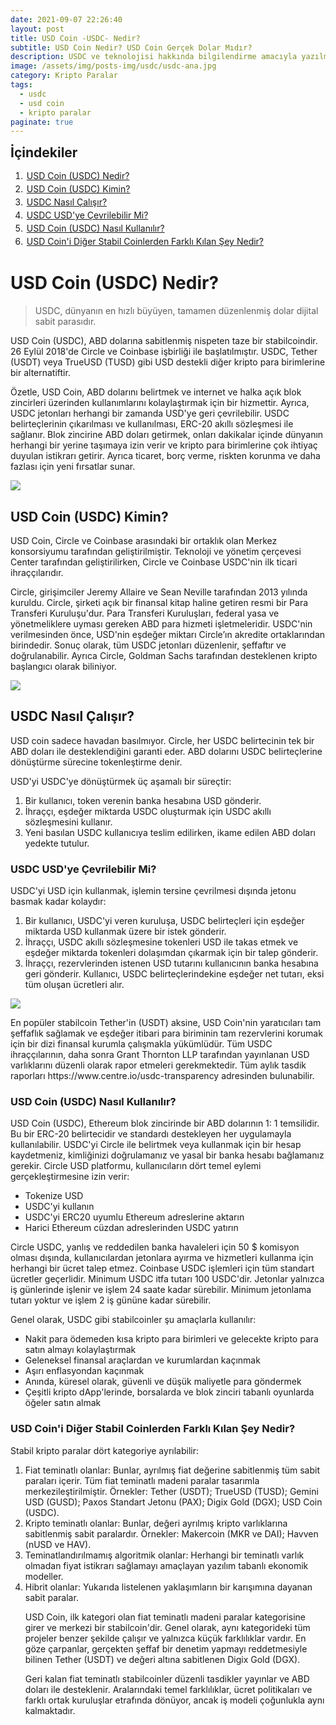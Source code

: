 ```yaml
---
date: 2021-09-07 22:26:40
layout: post
title: USD Coin -USDC- Nedir?
subtitle: USD Coin Nedir? USD Coin Gerçek Dolar Mıdır?
description: USDC ve teknolojisi hakkında bilgilendirme amacıyla yazılmış içerik.
image: /assets/img/posts-img/usdc/usdc-ana.jpg
category: Kripto Paralar
tags:
  - usdc
  - usd coin
  - kripto paralar
paginate: true
---
```

<b style="text-align:center; font-size: 150%;">İçindekiler</b>
<ol style="margin: 0;">
	<li style="padding: 2px;"><a href="#usdc1">USD Coin (USDC) Nedir?</a></li>
	<li style="padding: 2px;"><a href="#usdc2">USD Coin (USDC) Kimin?</a></li>
	<li style="padding: 2px;"><a href="#usdc3">USDC Nasıl Çalışır?</a></li>
	<li style="padding: 2px;"><a href="#usdc4">USDC USD'ye Çevrilebilir Mi?</a></li>
	<li style="padding: 2px;"><a href="#usdc5">USD Coin (USDC) Nasıl Kullanılır?</a></li>
	<li style="padding: 2px;"><a href="#usdc6">USD Coin'i Diğer Stabil Coinlerden Farklı Kılan Şey Nedir?</a></li>
</ol>
<h1 id="usdc1">USD Coin (USDC) Nedir?</h1>
<blockquote cite="https://www.circle.com/en/usdc">USDC, dünyanın en hızlı büyüyen, tamamen düzenlenmiş dolar dijital sabit parasıdır.</blockquote> 
<p>USD Coin (USDC), ABD dolarına sabitlenmiş nispeten taze bir stabilcoindir. 26 Eylül 2018'de Circle ve Coinbase işbirliği ile başlatılmıştır. USDC, Tether (USDT) veya TrueUSD (TUSD) gibi USD destekli diğer kripto para birimlerine bir alternatiftir.</p>	
<p>Özetle, USD Coin, ABD dolarını belirtmek ve internet ve halka açık blok zincirleri üzerinden kullanımlarını kolaylaştırmak için bir hizmettir. Ayrıca, USDC jetonları herhangi bir zamanda USD'ye geri çevrilebilir. USDC belirteçlerinin çıkarılması ve kullanılması, ERC-20 akıllı sözleşmesi ile sağlanır. Blok zincirine ABD doları getirmek, onları dakikalar içinde dünyanın herhangi bir yerine taşımaya izin verir ve kripto para birimlerine çok ihtiyaç duyulan istikrarı getirir. Ayrıca ticaret, borç verme, riskten korunma ve daha fazlası için yeni fırsatlar sunar. </p>
<picture>
  <source media="(min-width: 650px" srcset="/assets/img/posts-img/usdc/usdc-1.jpg">
  <img src="/assets/img/posts-img/usdc/usdc1.png" style="width:auto;">
</picture>
<h2 id="usdc2">USD Coin (USDC) Kimin?</h2>
<p>USD Coin, Circle ve Coinbase arasındaki bir ortaklık olan Merkez konsorsiyumu tarafından geliştirilmiştir. Teknoloji ve yönetim çerçevesi Center tarafından geliştirilirken, Circle ve Coinbase USDC'nin ilk ticari ihraççılarıdır. </p>
<p>Circle, girişimciler Jeremy Allaire ve Sean Neville tarafından 2013 yılında kuruldu. Circle, şirketi açık bir finansal kitap haline getiren resmi bir Para Transferi Kuruluşu'dur. Para Transferi Kuruluşları, federal yasa ve yönetmeliklere uyması gereken ABD para hizmeti işletmeleridir. USDC'nin verilmesinden önce, USD'nin eşdeğer miktarı Circle’ın akredite ortaklarından birindedir. Sonuç olarak, tüm USDC jetonları düzenlenir, şeffaftır ve doğrulanabilir. Ayrıca Circle, Goldman Sachs tarafından desteklenen kripto başlangıcı olarak biliniyor. </p>
<picture>
  <source media="(min-width: 650px" srcset="/assets/img/posts-img/usdc/usdc-2.jpg">
  <img src="/assets/img/posts-img/usdc/usdc2.jpg" style="width:auto;">
</picture>
<h2 id="usdc3">USDC Nasıl Çalışır?</h2>
<p>USD coin sadece havadan basılmıyor. Circle, her USDC belirtecinin tek bir ABD doları ile desteklendiğini garanti eder. ABD dolarını USDC belirteçlerine dönüştürme sürecine tokenleştirme denir. </p>
<p>USD'yi USDC'ye dönüştürmek üç aşamalı bir süreçtir: </p>
<ol>
	<li>Bir kullanıcı, token verenin banka hesabına USD gönderir. </li>
	<li>İhraççı, eşdeğer miktarda USDC oluşturmak için USDC akıllı sözleşmesini kullanır.</li>
	<li>Yeni basılan USDC kullanıcıya teslim edilirken, ikame edilen ABD doları yedekte tutulur.</li>
</ol> 
<h3 id="usdc4">USDC USD'ye Çevrilebilir Mi?</h3>
<p>USDC'yi USD için kullanmak, işlemin tersine çevrilmesi dışında jetonu basmak kadar kolaydır: </p>
<ol>
	<li>Bir kullanıcı, USDC'yi veren kuruluşa, USDC belirteçleri için eşdeğer miktarda USD kullanmak üzere bir istek gönderir.</li>
	<li>İhraççı, USDC akıllı sözleşmesine tokenleri USD ile takas etmek ve eşdeğer miktarda tokenleri dolaşımdan çıkarmak için bir talep gönderir.</li> 
	<li>İhraççı, rezervlerinden istenen USD tutarını kullanıcının banka hesabına geri gönderir. Kullanıcı, USDC belirteçlerindekine eşdeğer net tutarı, eksi tüm oluşan ücretleri alır.</li>
</ol> 
<picture>
  <source media="(min-width: 650px" srcset="/assets/img/posts-img/usdc/usdc-3.jpg">
  <img src="/assets/img/posts-img/usdc/usdc3.jpg" style="width:auto;">
</picture>
<p>En popüler stabilcoin Tether'in (USDT) aksine, USD Coin'nin yaratıcıları tam şeffaflık sağlamak ve eşdeğer itibari para biriminin tam rezervlerini korumak için bir dizi finansal kurumla çalışmakla yükümlüdür. Tüm USDC ihraççılarının, daha sonra Grant Thornton LLP tarafından yayınlanan USD varlıklarını düzenli olarak rapor etmeleri gerekmektedir. Tüm aylık tasdik raporları https://www.centre.io/usdc-transparency adresinden bulunabilir. </p>
<h3 id="usdc5">USD Coin (USDC) Nasıl Kullanılır?</h3>
<p>USD Coin (USDC), Ethereum blok zincirinde bir ABD dolarının 1: 1 temsilidir. Bu bir ERC-20 belirtecidir ve standardı destekleyen her uygulamayla kullanılabilir. USDC'yi Circle ile belirtmek veya kullanmak için bir hesap kaydetmeniz, kimliğinizi doğrulamanız ve yasal bir banka hesabı bağlamanız gerekir. Circle USD platformu, kullanıcıların dört temel eylemi gerçekleştirmesine izin verir: </p>
<ul>
	<li>Tokenize USD</li> 
	<li>USDC'yi kullanın</li> 
	<li>USDC'yi ERC20 uyumlu Ethereum adreslerine aktarın</li> 
	<li>Harici Ethereum cüzdan adreslerinden USDC yatırın </li>
</ul>
<p>Circle USDC, yanlış ve reddedilen banka havaleleri için 50 $ komisyon olması dışında, kullanıcılardan jetonlara ayırma ve hizmetleri kullanma için herhangi bir ücret talep etmez. Coinbase USDC işlemleri için tüm standart ücretler geçerlidir. Minimum USDC itfa tutarı 100 USDC'dir. Jetonlar yalnızca iş günlerinde işlenir ve işlem 24 saate kadar sürebilir. Minimum jetonlama tutarı yoktur ve işlem 2 iş gününe kadar sürebilir. </p>
<p>Genel olarak, USDC gibi stabilcoinler şu amaçlarla kullanılır: </p>
<ul>
	<li>Nakit para ödemeden kısa kripto para birimleri ve gelecekte kripto para satın almayı kolaylaştırmak</li>
	<li>Geleneksel finansal araçlardan ve kurumlardan kaçınmak</li>
	<li>Aşırı enflasyondan kaçınmak</li>
	<li>Anında, küresel olarak, güvenli ve düşük maliyetle para göndermek</li>
	<li>Çeşitli kripto dApp'lerinde, borsalarda ve blok zinciri tabanlı oyunlarda öğeler satın almak</li>
</ul>
<h3 id="usdc6">USD Coin'i Diğer Stabil Coinlerden Farklı Kılan Şey Nedir?</h3>
<p>Stabil kripto paralar dört kategoriye ayrılabilir:</p>
<ol>
	<li>Fiat teminatlı olanlar: Bunlar, ayrılmış fiat değerine sabitlenmiş tüm sabit paraları içerir. Tüm fiat teminatlı madeni paralar tasarımla merkezileştirilmiştir. Örnekler: Tether (USDT); TrueUSD (TUSD);  Gemini USD (GUSD); Paxos Standart Jetonu (PAX); Digix Gold (DGX); USD Coin (USDC).</li>
	<li>Kripto teminatlı olanlar: Bunlar, değeri ayrılmış kripto varlıklarına sabitlenmiş sabit paralardır. Örnekler: Makercoin (MKR ve DAI); Havven (nUSD ve HAV).</li> 
	<li>Teminatlandırılmamış algoritmik olanlar: Herhangi bir teminatlı varlık olmadan fiyat istikrarı sağlamayı amaçlayan yazılım tabanlı ekonomik modeller.</li>
	<li>Hibrit olanlar: Yukarıda listelenen yaklaşımların bir karışımına dayanan sabit paralar.</li>
<p>USD Coin, ilk kategori olan fiat teminatlı madeni paralar kategorisine girer ve merkezi bir stabilcoin'dir. Genel olarak, aynı kategorideki tüm projeler benzer şekilde çalışır ve yalnızca küçük farklılıklar vardır. En göze çarpanlar, gerçekten şeffaf bir denetim yapmayı reddetmesiyle bilinen Tether (USDT) ve değeri altına sabitlenen Digix Gold (DGX). </p>
<p>Geri kalan fiat teminatlı stabilcoinler düzenli tasdikler yayınlar ve ABD doları ile desteklenir. Aralarındaki temel farklılıklar, ücret politikaları ve farklı ortak kuruluşlar etrafında dönüyor, ancak iş modeli çoğunlukla aynı kalmaktadır. </p>
